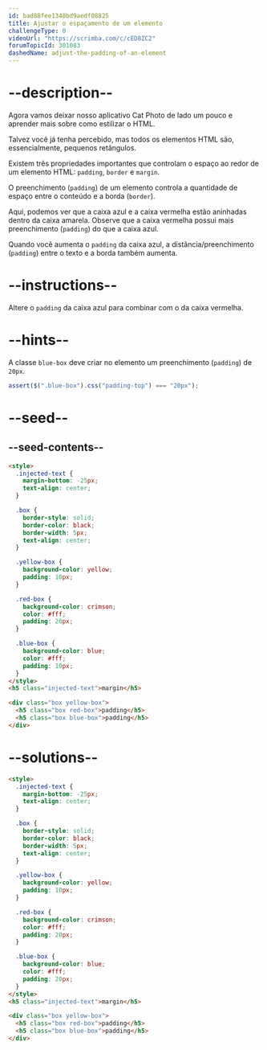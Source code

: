 ```yaml
---
id: bad88fee1348bd9aedf08825
title: Ajustar o espaçamento de um elemento
challengeType: 0
videoUrl: "https://scrimba.com/c/cED8ZC2"
forumTopicId: 301083
dashedName: adjust-the-padding-of-an-element
---
```


# --description--

Agora vamos deixar nosso aplicativo Cat Photo de lado um pouco e aprender mais sobre como estilizar o HTML.

Talvez você já tenha percebido, mas todos os elementos HTML são, essencialmente, pequenos retângulos.

Existem três propriedades importantes que controlam o espaço ao redor de um elemento HTML: `padding`, `border` e `margin`.

O preenchimento (`padding`) de um elemento controla a quantidade de espaço entre o conteúdo e a borda (`border`).

Aqui, podemos ver que a caixa azul e a caixa vermelha estão aninhadas dentro da caixa amarela. Observe que a caixa vermelha possui mais preenchimento (`padding`) do que a caixa azul.

Quando você aumenta o `padding` da caixa azul, a distância/preenchimento (`padding`) entre o texto e a borda também aumenta.

# --instructions--

Altere o `padding` da caixa azul para combinar com o da caixa vermelha.

# --hints--

A classe `blue-box` deve criar no elemento um preenchimento (`padding`) de `20px`.

```js
assert($(".blue-box").css("padding-top") === "20px");
```

# --seed--

## --seed-contents--

```html
<style>
  .injected-text {
    margin-bottom: -25px;
    text-align: center;
  }

  .box {
    border-style: solid;
    border-color: black;
    border-width: 5px;
    text-align: center;
  }

  .yellow-box {
    background-color: yellow;
    padding: 10px;
  }

  .red-box {
    background-color: crimson;
    color: #fff;
    padding: 20px;
  }

  .blue-box {
    background-color: blue;
    color: #fff;
    padding: 10px;
  }
</style>
<h5 class="injected-text">margin</h5>

<div class="box yellow-box">
  <h5 class="box red-box">padding</h5>
  <h5 class="box blue-box">padding</h5>
</div>
```

# --solutions--

```html
<style>
  .injected-text {
    margin-bottom: -25px;
    text-align: center;
  }

  .box {
    border-style: solid;
    border-color: black;
    border-width: 5px;
    text-align: center;
  }

  .yellow-box {
    background-color: yellow;
    padding: 10px;
  }

  .red-box {
    background-color: crimson;
    color: #fff;
    padding: 20px;
  }

  .blue-box {
    background-color: blue;
    color: #fff;
    padding: 20px;
  }
</style>
<h5 class="injected-text">margin</h5>

<div class="box yellow-box">
  <h5 class="box red-box">padding</h5>
  <h5 class="box blue-box">padding</h5>
</div>
```
